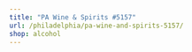 ```yaml
---
title: "PA Wine & Spirits #5157"
url: /philadelphia/pa-wine-and-spirits-5157/
shop: alcohol
---
```

